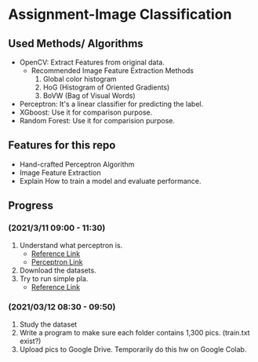 # Assignment-Image Classification

## Used Methods/ Algorithms
* OpenCV: Extract Features from original data.
    * Recommended Image Feature Extraction Methods
        1. Global color histogram
        2. HoG (Histogram of Oriented Gradients)
        3. BoVW (Bag of Visual Words)
* Perceptron: It's a linear classifier for predicting the label.
* XGboost: Use it for comparison purpose.
* Random Forest: Use it for comparision purpose.

## Features for this repo
* Hand-crafted Perceptron Algorithm
* Image Feature Extraction
* Explain How to train a model and evaluate performance.

## Progress
### (2021/3/11 09:00 - 11:30)
1. Understand what perceptron is. 
    * [Reference Link](https://www.cs.toronto.edu/~rgrosse/courses/csc321_2018/readings/L03%20Linear%20Classifiers.pdf)
    * [Perceptron Link](https://github.com/Vercaca/Perceptron/blob/master/perceptron.py )
2. Download the datasets.
3. Try to run simple pla.
    * [Reference Link](http://terrence.logdown.com/posts/290508-python-simple-perceptron-learning-algorithm-implementations)
### (2021/03/12 08:30 - 09:50)
1. Study the dataset
2. Write a program to make sure each folder contains 1,300 pics. (train.txt exist?)
3. Upload pics to Google Drive. Temporarily do this hw on Google Colab.